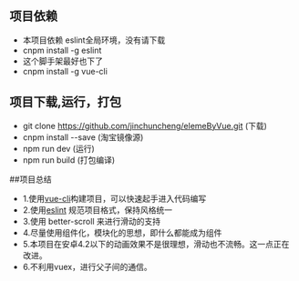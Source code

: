 ## 项目依赖
* 本项目依赖 eslint全局环境，没有请下载
* cnpm install -g eslint
* 这个脚手架最好也下了
* cnpm install -g vue-cli

## 项目下载,运行，打包
* git clone https://github.com/jinchuncheng/elemeByVue.git   (下载)
* cnpm install --save (淘宝镜像源)
* npm run dev (运行)
* npm run build (打包编译)

##项目总结
* 1.使用[vue-cli](https://github.com/vuejs/vue-cli)构建项目，可以快速起手进入代码编写
* 2.使用[eslint](https://github.com/eslint/eslint) 规范项目格式，保持风格统一
* 3.使用 better-scroll 来进行滑动的支持
* 4.尽量使用组件化，模块化的思想，即什么都能成为组件
* 5.本项目在安卓4.2以下的动画效果不是很理想，滑动也不流畅。这一点正在改进。
* 6.不利用vuex，进行父子间的通信。



